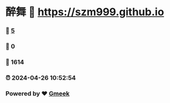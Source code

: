 # 醉舞 :link: https://szm999.github.io 
### :page_facing_up: [5](https://szm999.github.io/tag.html) 
### :speech_balloon: 0 
### :hibiscus: 1614 
### :alarm_clock: 2024-04-26 10:52:54 
### Powered by :heart: [Gmeek](https://github.com/Meekdai/Gmeek)
